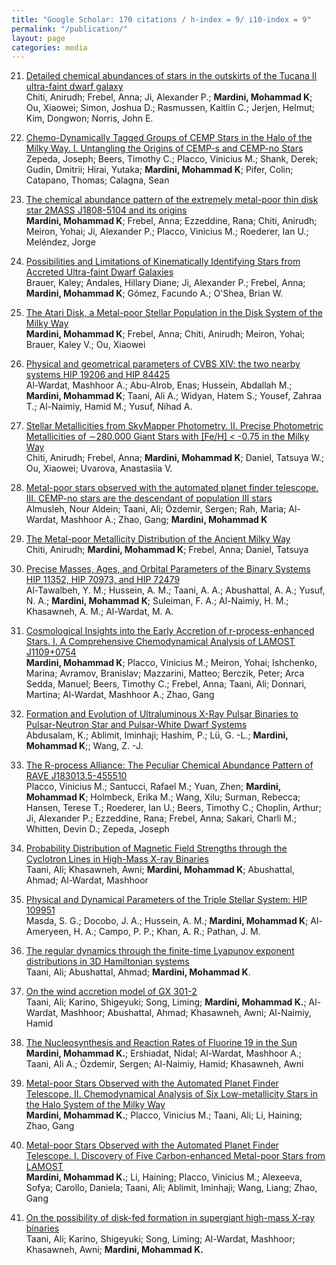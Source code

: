 ```yaml
---
title: "Google Scholar: 170 citations / h-index = 9/ i10-index = 9"
permalink: "/publication/"
layout: page
categories: media
---
```




21. [Detailed chemical abundances of stars in the outskirts of the Tucana II ultra-faint dwarf galaxy](https://ui.adsabs.harvard.edu/abs/2022arXiv220501740C/abstract)
\
Chiti, Anirudh; Frebel, Anna; Ji, Alexander P.; **Mardini, Mohammad K**; Ou, Xiaowei; Simon, Joshua D.; Rasmussen, Kaitlin C.; Jerjen, Helmut; Kim, Dongwon; Norris, John E.

20. [Chemo-Dynamically Tagged Groups of CEMP Stars in the Halo of the Milky Way. I. Untangling the Origins of CEMP-s and CEMP-no Stars](https://ui.adsabs.harvard.edu/abs/2022arXiv220912224Z/abstract)
\
Zepeda, Joseph; Beers, Timothy C.; Placco, Vinicius M.; Shank, Derek; Gudin, Dmitrii; Hirai, Yutaka; **Mardini, Mohammad K**; Pifer, Colin; Catapano, Thomas; Calagna, Sean

19. [The chemical abundance pattern of the extremely metal-poor thin disk star 2MASS J1808-5104 and its origins](https://ui.adsabs.harvard.edu/abs/2022MNRAS.tmp.2594M/abstract)
\
**Mardini, Mohammad K**; Frebel, Anna; Ezzeddine, Rana; Chiti, Anirudh; Meiron, Yohai; Ji, Alexander P.; Placco, Vinicius M.; Roederer, Ian U.; Meléndez, Jorge

18. [Possibilities and Limitations of Kinematically Identifying Stars from Accreted Ultra-faint Dwarf Galaxies](https://ui.adsabs.harvard.edu/abs/2022ApJ...937...14B/abstract)
\
Brauer, Kaley; Andales, Hillary Diane; Ji, Alexander P.; Frebel, Anna; **Mardini, Mohammad K**; Gómez, Facundo A.; O'Shea, Brian W.


17. [The Atari Disk, a Metal-poor Stellar Population in the Disk System of the Milky Way](https://ui.adsabs.harvard.edu/abs/2022ApJ...936...78M/abstract)
\
**Mardini, Mohammad K**; Frebel, Anna; Chiti, Anirudh; Meiron, Yohai; Brauer, Kaley V.; Ou, Xiaowei



16. [Physical and geometrical parameters of CVBS XIV: the two nearby systems HIP 19206 and HIP 84425](https://ui.adsabs.harvard.edu/abs/2021RAA....21..161A/abstract)
\
Al-Wardat, Mashhoor A.; Abu-Alrob, Enas; Hussein, Abdallah M.; **Mardini, Mohammad K**; Taani, Ali A.; Widyan, Hatem S.; Yousef, Zahraa T.; Al-Naimiy, Hamid M.; Yusuf, Nihad A.



15. [Stellar Metallicities from SkyMapper Photometry. II. Precise Photometric Metallicities of ∼280,000 Giant Stars with [Fe/H] < -0.75 in the Milky Way](https://ui.adsabs.harvard.edu/abs/2021ApJS..254...31C/abstract)
\
Chiti, Anirudh; Frebel, Anna; **Mardini, Mohammad K**; Daniel, Tatsuya W.; Ou, Xiaowei; Uvarova, Anastasiia V.


14. [Metal-poor stars observed with the automated planet finder telescope. III. CEMP-no stars are the descendant of population III stars](https://ui.adsabs.harvard.edu/abs/2021AN....342..625A/abstract)
\
Almusleh, Nour Aldein; Taani, Ali; Özdemir, Sergen; Rah, Maria; Al-Wardat, Mashhoor A.; Zhao, Gang; **Mardini, Mohammad K**


13. [The Metal-poor Metallicity Distribution of the Ancient Milky Way](https://ui.adsabs.harvard.edu/abs/2021ApJ...911L..23C/abstract)
\
Chiti, Anirudh; **Mardini, Mohammad K**; Frebel, Anna; Daniel, Tatsuya



12. [Precise Masses, Ages, and Orbital Parameters of the Binary Systems HIP 11352, HIP 70973, and HIP 72479](https://ui.adsabs.harvard.edu/abs/2021AstBu..76...71A/abstract)
\
Al-Tawalbeh, Y. M.; Hussein, A. M.; Taani, A. A.; Abushattal, A. A.; Yusuf, N. A.; **Mardini, Mohammad K**; Suleiman, F. A.; Al-Naimiy, H. M.; Khasawneh, A. M.; Al-Wardat, M. A. 



11. [Cosmological Insights into the Early Accretion of r-process-enhanced Stars. I. A Comprehensive Chemodynamical Analysis of LAMOST J1109+0754](https://ui.adsabs.harvard.edu/abs/2020ApJ...903...88M/abstract)
\
**Mardini, Mohammad K**; Placco, Vinicius M.; Meiron, Yohai; Ishchenko, Marina; Avramov, Branislav; Mazzarini, Matteo; Berczik, Peter; Arca Sedda, Manuel; Beers, Timothy C.; Frebel, Anna; Taani, Ali; Donnari, Martina; Al-Wardat, Mashhoor A.; Zhao, Gang


10. [Formation and Evolution of Ultraluminous X-Ray Pulsar Binaries to Pulsar-Neutron Star and Pulsar-White Dwarf Systems](https://ui.adsabs.harvard.edu/abs/2020ApJ...902..125A/abstract)
\
Abdusalam, K.; Ablimit, Iminhaji; Hashim, P.; Lü, G. -L.; **Mardini, Mohammad K**;; Wang, Z. -J.


9. [The R-process Alliance: The Peculiar Chemical Abundance Pattern of RAVE J183013.5-455510](https://ui.adsabs.harvard.edu/abs/2020ApJ...897...78P/abstract)
\
Placco, Vinicius M.; Santucci, Rafael M.; Yuan, Zhen; **Mardini, Mohammad K**; Holmbeck, Erika M.; Wang, Xilu; Surman, Rebecca; Hansen, Terese T.; Roederer, Ian U.; Beers, Timothy C.; Choplin, Arthur; Ji, Alexander P.; Ezzeddine, Rana; Frebel, Anna; Sakari, Charli M.; Whitten, Devin D.; Zepeda, Joseph


8. [Probability Distribution of Magnetic Field Strengths through the Cyclotron Lines in High-Mass X-ray Binaries](https://ui.adsabs.harvard.edu/abs/2020arXiv200203011T/abstract)
\
Taani, Ali; Khasawneh, Awni; **Mardini, Mohammad K**; Abushattal, Ahmad; Al-Wardat, Mashhoor


7. [Physical and Dynamical Parameters of the Triple Stellar System: HIP 109951](https://ui.adsabs.harvard.edu/abs/2019AstBu..74..464M/abstract)
\
Masda, S. G.;  Docobo, J. A.;  Hussein, A. M.;  **Mardini, Mohammad K**;  Al-Ameryeen, H. A.;  Campo, P. P.;  Khan, A. R.; Pathan, J. M.



6. [The regular dynamics through the finite-time Lyapunov exponent distributions in 3D Hamiltonian systems](https://ui.adsabs.harvard.edu/abs/2019AN....340..847T/abstract)
\
Taani, Ali; Abushattal, Ahmad; **Mardini, Mohammad K**.


5. [On the wind accretion model of GX 301-2](https://ui.adsabs.harvard.edu/abs/2019JPhCS1258a2029T/abstract)
\
Taani, Ali; Karino, Shigeyuki; Song, Liming; **Mardini, Mohammad K.**; Al-Wardat, Mashhoor; Abushattal, Ahmad; Khasawneh, Awni; Al-Naimiy, Hamid


4. [The Nucleosynthesis and Reaction Rates of Fluorine 19 in the Sun](https://ui.adsabs.harvard.edu/abs/2019JPhCS1258a2024M/abstract)
\
**Mardini, Mohammad K.**; Ershiadat, Nidal; Al-Wardat, Mashhoor A.; Taani, Ali A.; Özdemir, Sergen; Al-Naimiy, Hamid; Khasawneh, Awni

3. [Metal-poor Stars Observed with the Automated Planet Finder Telescope. II. Chemodynamical Analysis of Six Low-metallicity Stars in the Halo System of the Milky Way](https://ui.adsabs.harvard.edu/abs/2019ApJ...882...27M/abstract)
\
**Mardini, Mohammad K.**; Placco, Vinicius M.; Taani, Ali; Li, Haining; Zhao, Gang


2. [Metal-poor Stars Observed with the Automated Planet Finder Telescope. I. Discovery of Five Carbon-enhanced Metal-poor Stars from LAMOST](https://ui.adsabs.harvard.edu/abs/2019ApJ...875...89M/abstract)
\
**Mardini, Mohammad K.**; Li, Haining; Placco, Vinicius M.; Alexeeva, Sofya; Carollo, Daniela; Taani, Ali; Ablimit, Iminhaji; Wang, Liang; Zhao, Gang


1. [On the possibility of disk-fed formation in supergiant high-mass X-ray binaries](https://ui.adsabs.harvard.edu/abs/2019RAA....19...12T/abstract)
\
Taani, Ali; Karino, Shigeyuki; Song, Liming; Al-Wardat, Mashhoor; Khasawneh, Awni; **Mardini, Mohammad K.**

